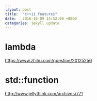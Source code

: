 ```yaml
---
layout: post
title:  "c++11 features"
date:   2016-10-09 14:52:00 +0800
categories: jekyll update
---  
```


# lambda  
<https://www.zhihu.com/question/20125256>

# std::function  
<http://www.jellythink.com/archives/771>

